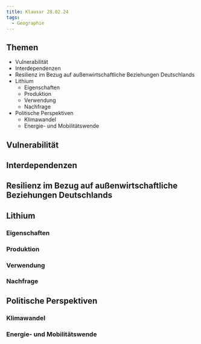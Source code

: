 ```yaml
---
title: Klausur 28.02.24
tags:
  - Geographie
---
```


## Themen

- Vulnerabilität
- Interdependenzen
- Resilienz im Bezug auf außenwirtschaftliche Beziehungen Deutschlands
- Lithium
	- Eigenschaften
	- Produktion
	- Verwendung
	- Nachfrage
- Politische Perspektiven
	- Klimawandel
	- Energie- und Mobilitätswende

## Vulnerabilität

## Interdependenzen

## Resilienz im Bezug auf außenwirtschaftliche Beziehungen Deutschlands

## Lithium

### Eigenschaften

### Produktion

### Verwendung

### Nachfrage

## Politische Perspektiven

### Klimawandel

### Energie- und Mobilitätswende